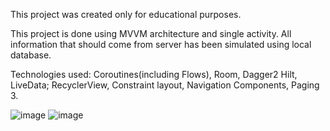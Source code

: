 This project was created only for educational purposes.

This project is done using MVVM architecture and single activity. All information that should come from server has been simulated using local database.

Technologies used: Coroutines(including Flows), Room, Dagger2 Hilt, LiveData; RecyclerView, Constraint layout, Navigation Components, Paging 3.

![image](https://user-images.githubusercontent.com/84021606/123514261-be3e6580-d69a-11eb-9431-109743d7e1c8.png)
![image](https://user-images.githubusercontent.com/84021606/123514263-c3031980-d69a-11eb-9db8-668b4fab6238.png)

